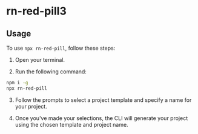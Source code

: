 # rn-red-pill3

## Usage

To use `npx rn-red-pill`, follow these steps:

1. Open your terminal.

2. Run the following command:
```sh
npm i -g
npx rn-red-pill
```

3. Follow the prompts to select a project template and specify a name for your project.

4. Once you've made your selections, the CLI will generate your project using the chosen template and project name.
